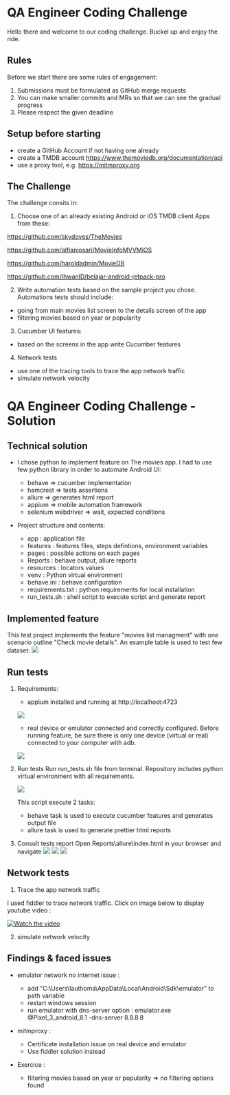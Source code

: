 # QA Engineer Coding Challenge

Hello there and welcome to our coding challenge. Buckel up and enjoy the ride. 

## Rules
Before we start there are some rules of engagement:
1. Submissions must be formulated as GitHub merge requests
2. You can make smaller commits and MRs so that we can see the gradual progress
3. Please respect the given deadline

## Setup before starting
- create a GitHub Account if not having one already
- create a TMDB account https://www.themoviedb.org/documentation/api
- use a proxy tool, e.g. https://mitmproxy.org

## The Challenge

The challenge consits in:
1. Choose one of an already existing Android or iOS TMDB client Apps from these:

https://github.com/skydoves/TheMovies

https://github.com/alfianlosari/MovieInfoMVVMiOS

https://github.com/haroldadmin/MovieDB

https://github.com/IhwanID/belajar-android-jetpack-pro

2. Write automation tests based on the sample project you chose. Automations tests should include:
- going from main movies list screen to the details screen of the app
- filtering movies based on year or popularity

3. Cucumber UI features:
- based on the screens in the app write Cucumber features

4. Network tests
- use one of the tracing tools to trace the app network traffic
- simulate network velocity

# QA Engineer Coding Challenge - Solution

## Technical solution

- I chose python to implement feature on The movies app. I had to use few python library in order to automate Android UI:

    - behave => cucumber implementation
    - hamcrest => tests assertions
    - allure => generates html report
    - appium => mobile automation framework
    - selenium webdriver => wait, expected conditions

- Project structure and contents:

    - app : application file
    - features : features files, steps defintions, environment variables
    - pages : possible actions on each pages
    - Reports : behave output, allure reports
    - resources : locators values
    - venv : Python virtual environment
    - behave.ini : behave configuration
    - requirements.txt : python requirements for local installation
    - run_tests.sh : shell script to execute script and generate report

## Implemented feature

This test project implements the feature "movies list managment" with one scenario outline "Check movie details".
An example table is used to test few dataset:
![](images/feature.png)

## Run tests

1. Requirements:
    - appium installed and running at http://localhost:4723

    ![](images/run_appium.PNG)

    - real device or emulator connected and correctly configured. Before running feature, be sure there is only one
    device (virtual or real) connected to your computer with adb.

    ![](images/adb_devices.png)
    
2. Run tests
    Run run_tests.sh file from terminal. Repository includes python virtual environment with all requirements.

    ![](images/run_test.PNG)

    This script execute 2 tasks:
    - behave task is used to execute cucumber features and generates output file
    - allure task is used to generate prettier html reports

3. Consult tests report
    Open Reports\allure\index.html in your browser and navigate
    ![](images/report.png)
    ![](images/report2.png)
    ![](images/report3.png)

## Network tests

1. Trace the app network traffic

I used fiddler to trace network traffic. Click on image below to display youtube video :

[![Watch the video](/images/traffic_miniature.jpg)](https://youtu.be/crnPLIXomy4)

2. simulate network velocity

## Findings & faced issues

- emulator network no internet issue :
    - add "C:\Users\lauthoma\AppData\Local\Android\Sdk\emulator" to path variable
    - restart windows session
    - run emulator with dns-server option : emulator.exe @Pixel_3_android_8.1 -dns-server 8.8.8.8

- mitmproxy :
    - Certificate installation issue on real device and emulator
    - Use fiddler solution instead

- Exercice :
    - filtering movies based on year or popularity => no filtering options found
